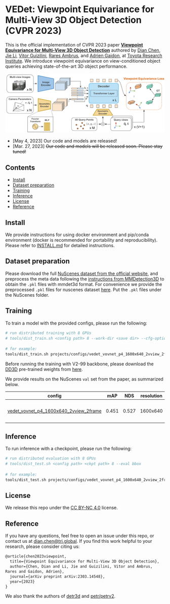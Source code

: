 <!-- omit in toc -->
# VEDet: Viewpoint Equivariance for Multi-View 3D Object Detection (CVPR 2023)

This is the official implementation of CVPR 2023 paper [**Viewpoint Equivariance for Multi-View 3D Object Detection**](https://arxiv.org/abs/2303.14548) authored by [Dian Chen](https://scholar.google.com/citations?user=zdAyna8AAAAJ&hl=en), [Jie Li](https://scholar.google.com/citations?user=_I3COxAAAAAJ&hl=en), [Vitor Guizilini](https://scholar.google.com/citations?user=UH9tP6QAAAAJ&hl=en), [Rares Ambrus](https://scholar.google.com/citations?user=2xjjS3oAAAAJ&hl=en), and [Adrien Gaidon](https://scholar.google.com/citations?user=2StUgf4AAAAJ&hl=en), at [Toyota Research Institute](https://www.tri.global/). We introduce viewpoint equivariance on view-conditioned object queries achieving state-of-the-art 3D object performance.

![framework](media/framework.png)
 - [May 4, 2023] Our code and models are released!
 - [Mar. 27, 2023] ~~Our code and models will be released soon. Please stay tuned!~~

<!-- omit in toc -->
## Contents
- [Install](#install)
- [Dataset preparation](#dataset-preparation)
- [Training](#training)
- [Inference](#inference)
- [License](#license)
- [Reference](#reference)


## Install

We provide instructions for using docker environment and pip/conda environment (docker is recommended for portability and reproducibility). Please refer to [INSTALL.md](docs/INSTALL.md) for detailed instructions.

## Dataset preparation
Please download the full [NuScenes dataset from the official website](https://www.nuscenes.org/nuscenes#download), and preprocess the meta data following the [instructions from MMDetection3D](https://github.com/open-mmlab/mmdetection3d/blob/master/docs/en/data_preparation.md) to obtain the `.pkl` files with mmdet3d format. For convenience we provide the preprocessed `.pkl` files for nuscenes dataset [here](https://tri-ml-public.s3.amazonaws.com/github/vedet/nuscenes_infos.zip). Put the `.pkl` files under the NuScenes folder.

## Training
To train a model with the provided configs, please run the following:
```bash
# run distributed training with 8 GPUs
# tools/dist_train.sh <config path> 8 --work-dir <save dir> --cfg-options <overrides>

# for example:
tools/dist_train.sh projects/configs/vedet_vovnet_p4_1600x640_2vview_2frame.py 8 --work-dir work_dirs/vedet_vovnet_p4_1600x640_2vview_2frame/
```
Before running the training with V2-99 backbone, please download the [DD3D](https://arxiv.org/abs/2108.06417) pre-trained weights from [here](https://tri-ml-public.s3.amazonaws.com/github/vedet/fcos3d_vovnet_imgbackbone-remapped.pth).

We provide results on the NuScenes `val` set from the paper, as summarized below.

| config | mAP | NDS | resolution | backbone | context | download |
|:------:|:---:|:---:|:----------:|:-------:|:-----:|:-----:|
|  [vedet_vovnet_p4_1600x640_2vview_2frame](projects/configs/vedet_vovnet_p4_1600x640_2vview_2frame.py)  | 0.451 | 0.527  | 1600x640 | V2-99 |  current + 1 past frame  |  [model](https://tri-ml-public.s3.amazonaws.com/github/vedet/vedet_vovnet_p4_1600x640_2vview_2frame/latest.pth) / [log](https://tri-ml-public.s3.amazonaws.com/github/vedet/vedet_vovnet_p4_1600x640_2vview_2frame/20230130_000443.log)   |


## Inference
To run inference with a checkpoint, please run the following:
```bash
# run distributed evaluation with 8 GPUs
# tools/dist_test.sh <config path> <ckpt path> 8 --eval bbox

# for example:
tools/dist_test.sh projects/configs/vedet_vovnet_p4_1600x640_2vview_2frame.py work_dirs/vedet_vovnet_p4_1600x640_2vview_2frame/latest.pth 8 --eval bbox
```

## License
We release this repo under the [CC BY-NC 4.0](LICENSE.md) license.

## Reference
If you have any questions, feel free to open an issue under this repo, or contact us at <dian.chen@tri.global>.
If you find this work helpful to your research, please consider citing us:

```
@article{chen2023viewpoint,
  title={Viewpoint Equivariance for Multi-View 3D Object Detection},
  author={Chen, Dian and Li, Jie and Guizilini, Vitor and Ambrus, Rares and Gaidon, Adrien},
  journal={arXiv preprint arXiv:2303.14548},
  year={2023}
}
```
We also thank the authors of [detr3d](https://github.com/WangYueFt/detr3d) and [petr/petrv2](https://github.com/megvii-research/PETR).
